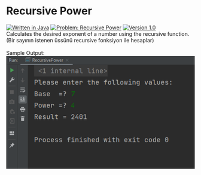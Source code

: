 # Recursive Power
[![Written in Java](https://img.shields.io/badge/language-java-green)](#)
[![Problem: Recursive Power](https://img.shields.io/badge/problem-Recursive%20Power-important)](#)
[![Version 1.0](https://img.shields.io/badge/version-1.0-informational)](#)\
Calculates the desired exponent of a number using the recursive function.\
(Bir sayının istenen üssünü recursive fonksiyon ile hesaplar)\
\
Sample Output:\
[![Sample Output](/assets/images/recursivepower.png)](#)

